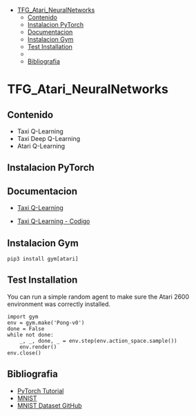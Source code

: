 <!-- START doctoc generated TOC please keep comment here to allow auto update -->
<!-- DON'T EDIT THIS SECTION, INSTEAD RE-RUN doctoc TO UPDATE -->

- [TFG_Atari_NeuralNetworks](#tfg_atari_neuralnetworks)
  - [Contenido](#contenido)
  - [Instalacion PyTorch](#instalacion-pytorch)
  - [Documentacion](#documentacion)
  - [Instalacion Gym](#instalacion-gym)
  - [Test Installation](#test-installation)
  - [](#)
  - [Bibliografia](#bibliografia)

<!-- END doctoc generated TOC please keep comment here to allow auto update -->

# TFG_Atari_NeuralNetworks

## Contenido
  - Taxi Q-Learning
  - Taxi Deep Q-Learning
  - Atari Q-Learning
## Instalacion PyTorch

## Documentacion
- [Taxi Q-Learning](https://towardsdatascience.com/reinforcement-learning-teach-a-taxi-cab-to-drive-around-with-q-learning-9913e611028f)

- [Taxi Q-Learning - Codigo](https://github.com/openai/gym/blob/master/gym/envs/toy_text/taxi.py)
## Instalacion Gym

```
pip3 install gym[atari]
```
## Test Installation

You can run a simple random agent to make sure the Atari 2600 environment was correctly installed.

```
import gym
env = gym.make('Pong-v0')
done = False
while not done:
    _, _, done, _ = env.step(env.action_space.sample())
    env.render()
env.close()
```

## 

## Bibliografia
- [PyTorch Tutorial](https://pytorch.org/tutorials/recipes/recipes/defining_a_neural_network.html)
- [MNIST](http://yann.lecun.com/exdb/mnist/****)
- [MNIST Dataset GitHub](https://github.com/udacity/deep-learning-v2-pytorch/blob/master/convolutional-neural-networks/mnist-mlp/mnist_mlp_exercise.ipynb)
